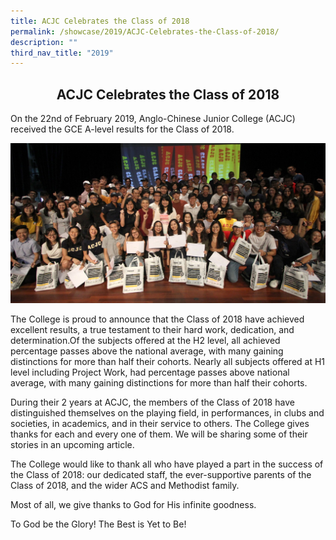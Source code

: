 ```yaml
---
title: ACJC Celebrates the Class of 2018
permalink: /showcase/2019/ACJC-Celebrates-the-Class-of-2018/
description: ""
third_nav_title: "2019"
---
```

## <center> ACJC Celebrates the Class of 2018 </center>

On the 22nd of February 2019, Anglo-Chinese Junior College (ACJC) received the GCE A-level results for the Class of 2018.

![](/images/IMG_4342.jpeg)

The College is proud to announce that the Class of 2018 have achieved excellent results, a true testament to their hard work, dedication, and determination.Of the subjects offered at the H2 level, all achieved percentage passes above the national average, with many gaining distinctions for more than half their cohorts. Nearly all subjects offered at H1 level including Project Work, had percentage passes above national average, with many gaining distinctions for more than half their cohorts.

  

During their 2 years at ACJC, the members of the Class of 2018 have distinguished themselves on the playing field, in performances, in clubs and societies, in academics, and in their service to others. The College gives thanks for each and every one of them. We will be sharing some of their stories in an upcoming article.

  

The College would like to thank all who have played a part in the success of the Class of 2018: our dedicated staff, the ever-supportive parents of the Class of 2018, and the wider ACS and Methodist family.

  

Most of all, we give thanks to God for His infinite goodness.

  

To God be the Glory! The Best is Yet to Be!